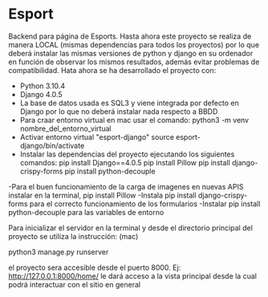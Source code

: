 # Esport
Backend para página de Esports.
Hasta ahora este proyecto se realiza de manera LOCAL (mismas dependencias para todos los proyectos)
por lo que deberá instalar las mismas versiones de python y django en su ordenador en función de observar los 
mismos resultados, además evitar problemas de compatibilidad.
Hata ahora se ha desarrollado el proyecto con:
- Python 3.10.4
- Django 4.0.5
- La base de datos usada es SQL3 y viene integrada por defecto en Django por lo que no deberá instalar nada respecto a BBDD
- Para craar entorno virtual en mac usar el comando: 
python3 -m venv nombre_del_entorno_virtual
- Activar entorno virtual "esport-django" source esport-django/bin/activate
- Instalar las dependencias del proyecto ejecutando los siguientes comandos:
pip install Django==4.0.5
pip install Pillow
pip install django-crispy-forms
pip install python-decouple

-Para el buen funcionamiento de la carga de imagenes en nuevas APIS instalar en la terminal, pip install Pillow
-Instala pip install django-crispy-forms para el correcto funcionamiento de los formularios 
-Instalar pip install python-decouple para las variables de entorno

Para inicializar el servidor en la terminal y desde el directorio principal 
del proyecto se utiliza la instrucción:
(mac)

python3 manage.py runserver 
 
el proyecto sera accesible desde 
el puerto 8000. Ej: http://127.0.0.1:8000/home/  le dará acceso a la vista principal desde la cual
podrá interactuar con el sitio en general


